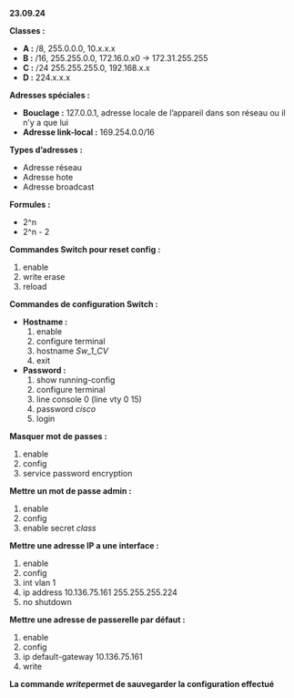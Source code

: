 
**23.09.24**

**Classes :** 

* **A :** /8, 255.0.0.0, 10.x.x.x
* **B :** /16, 255.255.0.0, 172.16.0.x0 -> 172.31.255.255
* **C :** /24 255.255.255.0, 192.168.x.x
* **D :** 224.x.x.x

**Adresses spéciales :**

* **Bouclage :** 127.0.0.1, adresse locale de l’appareil dans son réseau ou il n’y a que lui
* **Adresse link-local :** 169.254.0.0/16

**Types d’adresses :**

* Adresse réseau
* Adresse hote
* Adresse broadcast

**Formules :**

* 2^n
* 2^n - 2

**Commandes Switch pour reset config :**

1. enable
2. write erase
3. reload

**Commandes de configuration Switch :**

* **Hostname :**
  1. enable
  2. configure terminal
  3. hostname *Sw_1_CV*
  4. exit
* **Password :**
  1. show running-config
  2. configure terminal
  3. line console 0 (line vty 0 15)
  4. password *cisco*
  5. login

**Masquer mot de passes :**

1. enable
2. config
3. service password encryption

**Mettre un mot de passe admin :**

1. enable
2. config
3. enable secret *class*

**Mettre une adresse IP a une interface :**

1. enable
2. config
3. int vlan 1
4. ip address 10.136.75.161 255.255.255.224
5. no shutdown

**Mettre une adresse de passerelle par défaut :**

1. enable
2. config
3. ip default-gateway 10.136.75.161
4. write

**La commande ***write***permet de sauvegarder la configuration effectué**
